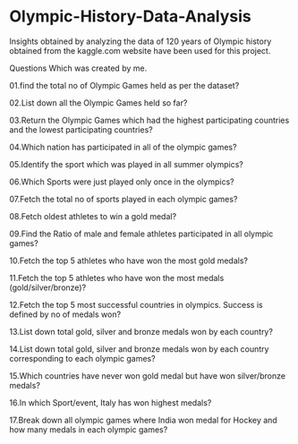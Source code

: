 # Olympic-History-Data-Analysis
Insights obtained by analyzing the data of 120 years of Olympic history obtained from the kaggle.com website have been used for this project.
 
Questions Which was created by me.


01.find the total no of Olympic Games held as per the dataset?

02.List down all the Olympic Games held so far?

03.Return the Olympic Games which had the highest participating countries and the lowest participating countries?

04.Which nation has participated in all of the olympic games?

05.Identify the sport which was played in all summer olympics?

06.Which Sports were just played only once in the olympics?

07.Fetch the total no of sports played in each olympic games?

08.Fetch oldest athletes to win a gold medal?

09.Find the Ratio of male and female athletes participated in all olympic games?

10.Fetch the top 5 athletes who have won the most gold medals?

11.Fetch the top 5 athletes who have won the most medals (gold/silver/bronze)?

12.Fetch the top 5 most successful countries in olympics. Success is defined by no of medals won?

13.List down total gold, silver and bronze medals won by each country?

14.List down total gold, silver and bronze medals won by each country corresponding to each olympic games?

15.Which countries have never won gold medal but have won silver/bronze medals?

16.In which Sport/event, Italy has won highest medals?

17.Break down all olympic games where India won medal for Hockey and how many medals in each olympic games?

